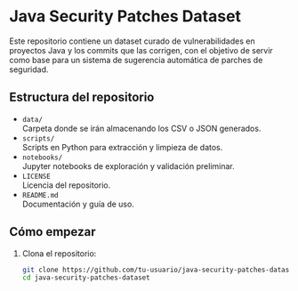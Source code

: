 # Java Security Patches Dataset

Este repositorio contiene un dataset curado de vulnerabilidades en proyectos Java y los commits que las corrigen, con el objetivo de servir como base para un sistema de sugerencia automática de parches de seguridad.

## Estructura del repositorio

- `data/`  
  Carpeta donde se irán almacenando los CSV o JSON generados.
- `scripts/`  
  Scripts en Python para extracción y limpieza de datos.
- `notebooks/`  
  Jupyter notebooks de exploración y validación preliminar.
- `LICENSE`  
  Licencia del repositorio.
- `README.md`  
  Documentación y guía de uso.

## Cómo empezar

1. Clona el repositorio:  
   ```bash
   git clone https://github.com/tu-usuario/java-security-patches-dataset.git
   cd java-security-patches-dataset
